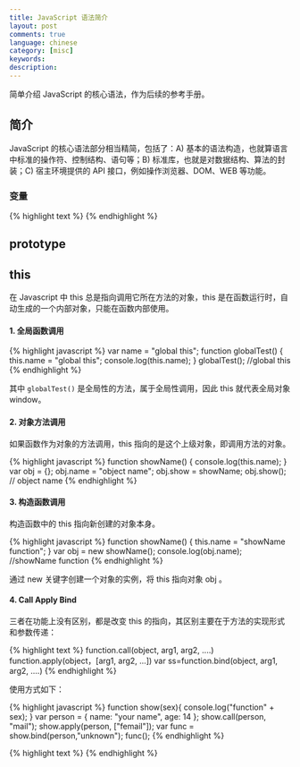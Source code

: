 ```yaml
---
title: JavaScript 语法简介
layout: post
comments: true
language: chinese
category: [misc]
keywords:
description:
---
```


简单介绍 JavaScript 的核心语法，作为后续的参考手册。

<!-- more -->

## 简介

JavaScript 的核心语法部分相当精简，包括了：A) 基本的语法构造，也就算语言中标准的操作符、控制结构、语句等；B) 标准库，也就是对数据结构、算法的封装；C) 宿主环境提供的 API 接口，例如操作浏览器、DOM、WEB 等功能。

### 变量

{% highlight text %}
{% endhighlight %}

## prototype


## this

在 Javascript 中 this 总是指向调用它所在方法的对象，this 是在函数运行时，自动生成的一个内部对象，只能在函数内部使用。

#### 1. 全局函数调用

{% highlight javascript %}
var name = "global this";
function globalTest() {
	this.name = "global this";
	console.log(this.name);
}
globalTest(); //global this
{% endhighlight %}

其中 `globalTest()` 是全局性的方法，属于全局性调用，因此 this 就代表全局对象 window。

#### 2. 对象方法调用

如果函数作为对象的方法调用，this 指向的是这个上级对象，即调用方法的对象。

{% highlight javascript %}
function showName() {
	console.log(this.name);
}
var obj = {};
obj.name = "object name";
obj.show = showName;
obj.show(); // object name
{% endhighlight %}

#### 3. 构造函数调用

构造函数中的 this 指向新创建的对象本身。

{% highlight javascript %}
function showName() {
	this.name = "showName function";
}
var obj = new showName();
console.log(obj.name); //showName function
{% endhighlight %}

通过 new 关键字创建一个对象的实例，将 this 指向对象 obj 。

#### 4. Call Apply Bind

三者在功能上没有区别，都是改变 this 的指向，其区别主要在于方法的实现形式和参数传递：

{% highlight text %}
function.call(object, arg1, arg2, ....)
function.apply(object，[arg1, arg2, ...])
var ss=function.bind(object, arg1, arg2, ....)
{% endhighlight %}

使用方式如下：

{% highlight javascript %}
function show(sex){
	console.log("function" + sex);
}
var person = {
	name: "your name",
	age: 14
};
show.call(person, "mail");
show.apply(person, ["femail"]);
var func = show.bind(person,"unknown");
func();
{% endhighlight %}


<!--
http://crockford.com/javascript/

https://github.com/getify/You-Dont-Know-JS
-->

{% highlight text %}
{% endhighlight %}
